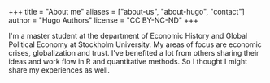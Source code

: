 +++
title = "About me"
aliases = ["about-us", "about-hugo", "contact"]
author = "Hugo Authors"
license = "CC BY-NC-ND"
+++

I'm a master student at the department of Economic History and Global Political Economy at Stockholm University. My areas of focus are economic crises, globalization and trust. I've benefited a lot from  others sharing their ideas and work flow in R and quantitative methods. So I thought I might share my experiences as well.